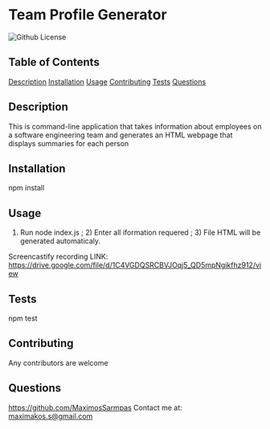 # Team Profile Generator
  ![Github License](https://img.shields.io/badge/license-MIT-green)
  
  
  ## Table of Contents
  
  [Description](#description)
  [Installation](#installation)
  [Usage](#usage)
  [Contributing](#contributing)
  [Tests](#tests)
  [Questions](#questions)
  
  ## Description
  This is command-line application that takes information about employees on a software engineering team and generates an HTML webpage that displays summaries for each person
  
  ## Installation
  npm install
  
  ## Usage
  1) Run node index.js ; 2) Enter all iformation requered ; 3) File HTML will be generated automaticaly.
  
  Screencastify recording LINK: https://drive.google.com/file/d/1C4VGDQSRCBVJOqj5_QD5mpNgjkfhz912/view
  
  ## Tests
  npm test
  
  ## Contributing
  Any contributors are welcome
  
  
  
  ## Questions
  https://github.com/MaximosSarmpas 
  Contact me at: maximakos.s@gmail.com

